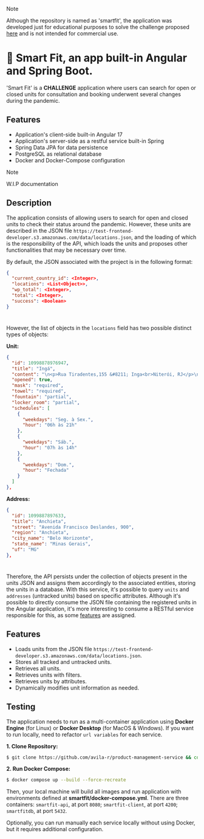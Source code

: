 > [!NOTE]
> Although the repository is named as 'smartfit', the application was developed just for educational purposes to solve the challenge proposed [here](#https://github.com/bioritmo/front-end-code-challenge-smartsite) and is not intended for commercial use.

# 🌱 Smart Fit, an app built-in Angular and Spring Boot.

'Smart Fit' is a **CHALLENGE** application where users can search for open or closed units for consultation and booking underwent several changes during the pandemic. 

## Features

* Application's client-side built-in Angular 17
* Application's server-side as a restful service built-in Spring
* Spring Data JPA for data persistence
* PostgreSQL as relational database
* Docker and Docker-Compose configuration

> [!NOTE]
> W.I.P documentation

## Description

The application consists of allowing users to search for open and closed units to check their status around the pandemic. However, these units are described in the JSON file `https://test-frontend-developer.s3.amazonaws.com/data/locations.json`, and the loading of which is the responsibility of the API, which loads the units and proposes other functionalities that may be necessary over time.

By default, the JSON associated with the project is in the following format:

```json
{
  "current_country_id": <Integer>,
  "locations": <List<Object>>,
  "wp_total": <Integer>,
  "total": <Integer>,
  "success": <Boolean>
}
```

#

However, the list of objects in the `locations` field has two possible distinct types of objects:

**Unit:**
```json
{
  "id": 10998878976947,
  "title": "Ingá",
  "content": "\n<p>Rua Tiradentes,155 &#8211; Inga<br>Niterói, RJ</p>\n",
  "opened": true,
  "mask": "required",
  "towel": "required",
  "fountain": "partial",
  "locker_room": "partial",
  "schedules": [
    {
      "weekdays": "Seg. à Sex.",
      "hour": "06h às 21h"
    },
    {
      "weekdays": "Sáb.",
      "hour": "07h às 14h"
    },
    {
      "weekdays": "Dom.",
      "hour": "Fechada"
    }
  ]
},
```

**Address:**
```json
{
  "id": 1099887897633,
  "title": "Anchieta",
  "street": "Avenida Francisco Deslandes, 900",
  "region": "Anchieta",
  "city_name": "Belo Horizonte",
  "state_name": "Minas Gerais",
  "uf": "MG"
},
```

#

Therefore, the API persists under the collection of objects present in the units JSON and assigns them accordingly to the associated entities, storing the units in a database. With this service, it's possible to query `units` and `addresses` (untracked units) based on specific attributes. Although it's possible to directly consume the JSON file containing the registered units in the Angular application, it's more interesting to consume a RESTful service responsible for this, as some [features](#funcionalidades) are assigned.

## Features
- Loads units from the JSON file `https://test-frontend-developer.s3.amazonaws.com/data/locations.json`.
- Stores all tracked and untracked units.
- Retrieves all units.
- Retrieves units with filters.
- Retrieves units by attributes.
- Dynamically modifies unit information as needed.

## Testing
The application needs to run as a multi-container application using **Docker Engine** (for Linux) or **Docker Desktop** (for MacOS & Windows). If you want to run locally, need to refactor `url variables` for each service.

**1. Clone Repository:**
```bash
$ git clone https://github.com/avila-r/product-management-service && cd product-management-service
```

**2. Run Docker Compose:**

```bash
$ docker compose up --build --force-recreate
```

Then, your local machine will build all images and run application with environments defined at __smartfit/docker-compose.yml__. There are three containers: `smartfit-api`, at port `8080`; `smartfit-client`, at port `4200`; `smartfitdb`, at port `5432`.

Optionally, you can run manually each service locally without using Docker, but it requires additional configuration.